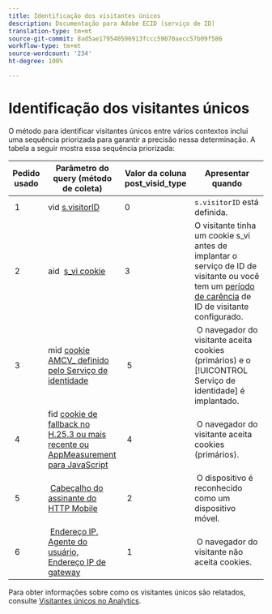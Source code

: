 ```yaml
---
title: Identificação dos visitantes únicos
description: Documentação para Adobe ECID (serviço de ID)
translation-type: tm+mt
source-git-commit: 8ad5ae179540596913fccc59070aecc57b09f586
workflow-type: tm+mt
source-wordcount: '234'
ht-degree: 100%

---
```



# Identificação dos visitantes únicos

O método para identificar visitantes únicos entre vários contextos inclui uma sequência priorizada para garantir a precisão nessa determinação. A tabela a seguir mostra essa sequência priorizada:

| Pedido usado | Parâmetro do query (método de coleta) | Valor da coluna post_visid_type | Apresentar quando |
|---|---|---|---|
|  1  | vid [s.visitorID](https://docs.adobe.com/content/help/pt-BR/analytics/technotes/visitor-identification.html)  | 0  | `s.visitorID` está definida. |
|  2  | aid  [s_vi cookie](https://docs.adobe.com/content/help/pt-BR/analytics/technotes/visitor-identification.html)  | 3  | O visitante tinha um cookie s_vi antes de implantar o serviço de ID de visitante ou você tem um [período de carência](https://docs.adobe.com/content/help/pt-BR/id-service/using/reference/analytics-reference/grace-period.html) de ID de visitante configurado.  |
|  3  | mid [cookie AMCV_ definido pelo Serviço de identidade](https://docs.adobe.com/content/help/pt-BR/id-service/using/home.html)  |  5  |  O navegador do visitante aceita cookies (primários) e o [!UICONTROL Serviço de identidade] é implantado.  |
|  4  | fid [cookie de fallback no H.25.3 ou mais recente ou AppMeasurement para JavaScript](https://docs.adobe.com/content/help/pt-BR/analytics/technotes/visitor-identification.html)  |  4  |  O navegador do visitante aceita cookies (primários).  |
|  5  |  [Cabeçalho do assinante do HTTP Mobile](https://docs.adobe.com/content/help/pt-BR/analytics/technotes/visitor-identification.html)  |  2  |  O dispositivo é reconhecido como um dispositivo móvel.  |
|  6  |  [Endereço IP, Agente do usuário, Endereço IP de gateway](https://docs.adobe.com/content/help/pt-BR/analytics/technotes/visitor-identification.html)  |  1  |  O navegador do visitante não aceita cookies. |

Para obter informações sobre como os visitantes únicos são relatados, consulte [Visitantes únicos no Analytics](https://docs.adobe.com/content/help/pt-BR/analytics/components/metrics/unique-visitors.translate.html).
